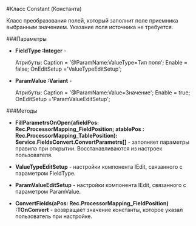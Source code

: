 ﻿
#Класс Constant (Константа)

Класс преобразования полей, который заполнит поле приемника выбранным значением. Указание поля источника не требуется.

###Параметры

* **FieldType  :Integer** -

    Атрибуты:
        Caption = '@ParamName:ValueType=Тип поля';
        Enable = false;
        OnEditSetup ='ValueTypeEditSetup';



*  **ParamValue  :Variant** -

    Атрибуты:
        Caption = '@ParamName:Value=Значение';
        Enable = true;
        OnEditSetup ='ParamValueEditSetup';


###Методы

* **FillParametrsOnOpen(afieldPos: Rec.ProcessorMapping_FieldPosition; atablePos : Rec.ProcessorMapping_TablePosition): Service.FieldsConvert.ConvertParametrs[]** -
заполняет параметры правила при открытии. Восстанавливаются из настроек пользователя.

* **ValueTypeEditSetup** - настройки компонента IEdit, связанного с параметром FieldType.

* **ParamValueEditSetup** - настройки компонента IEdit, связанного с параметром ParamValue.

* **ConvertFields(aPos: Rec.ProcessorMapping_FieldPosition) :TOnConvert** - возвращает значение константы, которое указал пользователь при настройке.